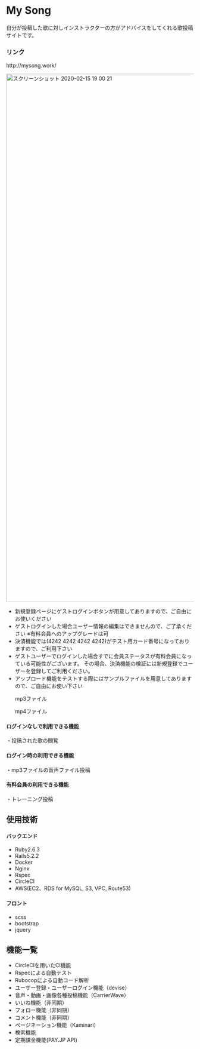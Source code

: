 <h1>My Song</h1>
<p>自分が投稿した歌に対しインストラクターの方がアドバイスをしてくれる歌投稿サイトです。</p>

<h3>リンク</h3>
<p>http://mysong.work/</p>
<img width="1415" alt="スクリーンショット 2020-02-15 19 00 21" src="https://user-images.githubusercontent.com/56349921/74586237-f8204600-5028-11ea-8bb6-419353bdd142.png">

<ul>
  <li>新規登録ページにゲストログインボタンが用意してありますので、ご自由にお使いください</li>
  <li>ゲストログインした場合ユーザー情報の編集はできませんので、ご了承ください ※有料会員へのアップグレードは可</li>
  <li>決済機能では(4242 4242 4242 4242)がテスト用カード番号になっておりますので、ご利用下さい</li>
  <li>ゲストユーザーでログインした場合すでに会員ステータスが有料会員になっている可能性がございます。
    その場合、決済機能の検証には新規登録でユーザーを登録してご利用ください。</li>
  <li>アップロード機能をテストする際にはサンプルファイルを用意してありますので、ご自由にお使い下さい</li>
  <p>mp3ファイル</p>
  <a href="https://vps17-d.kuku.lu/files/20200216-0936_235b304a3f167d5b6338fbfc4312eb49.mp3"></a>
  <p>mp4ファイル</p>
</ul>

<h4>ログインなしで利用できる機能</h4>
  <p>・投稿された歌の閲覧</p>
<h4>ログイン時の利用できる機能</h4>
  <p>・mp3ファイルの音声ファイル投稿</p>
<h4>有料会員の利用できる機能</h4>
  <p>・トレーニング投稿</p>
  
<h2>使用技術</h2>
<h4>バックエンド</h4>
<ul>
  <li>Ruby2.6.3</li>
  <li>Rails5.2.2</li>
  <li>Docker</li>
  <li>Nginx</li>
  <li>Rspec</li>
  <li>CircleCI</li>
  <li>AWS(EC2、RDS for MySQL, S3, VPC, Route53)</li>
</ul>
<h4>フロント</h4>
<ul>
  <li>scss</li>
  <li>bootstrap</li>
  <li>jquery</li>
</ul>

<h2>機能一覧</h2>
<ul>
  <li>CircleCIを用いたCI機能</li>
  <li>Rspecによる自動テスト</li>
  <li>Rubocopによる自動コード解析</li>
  <li>ユーザー登録・ユーザーログイン機能（devise）</li>
  <li>音声・動画・画像各種投稿機能（CarrierWave）</li>
  <li>いいね機能（非同期）</li>
  <li>フォロー機能（非同期）</li>
  <li>コメント機能（非同期）</li>
  <li>ページネーション機能（Kaminari）</li>
  <li>検索機能</li>
  <li>定期課金機能(PAY.JP API)</li>
</ul>
